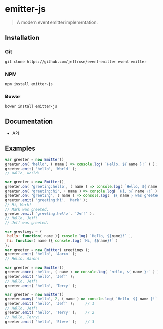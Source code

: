 # emitter-js

> A modern event emitter implementation.

## Installation

### Git

`git clone https://github.com/jeffrose/event-emitter event-emitter`

### NPM

`npm install emitter-js`

### Bower

`bower install emitter-js`

## Documentation

* [API](docs/api.md)

## Examples

```javascript
var greeter = new Emitter();
greeter.on( 'hello', ( name ) => console.log( `Hello, ${ name }!` ) );
greeter.emit( 'hello', 'World' );
// Hello, World!
```

```javascript
var greeter = new Emitter();
greeter.on( 'greeting:hello', ( name ) => console.log( `Hello, ${ name }!` ) );
greeter.on( 'greeting:hi', ( name ) => console.log( `Hi, ${ name }!` ) );
greeter.on( 'greeting', ( name ) => console.log( `${ name } was greeted.` );
greeter.emit( 'greeting:hi', 'Mark' );
// Hi, Mark!
// Mark was greeted.
greeter.emit( 'greeting:hello', 'Jeff' );
// Hello, Jeff!
// Jeff was greeted.
```

```javascript
var greetings = {
 hello: function( name ){ console.log( `Hello, ${name}!` ),
 hi: function( name ){ console.log( `Hi, ${name}!` )
};
var greeter = new Emitter( greetings );
greeter.emit( 'hello', 'Aaron' );
// Hello, Aaron!
```

```javascript
var greeter = new Emitter();
greeter.once( 'hello', ( name ) => console.log( `Hello, ${ name }!` ) );
greeter.emit( 'hello', 'Jeff' );
// Hello, Jeff!
greeter.emit( 'hello', 'Terry' );
```

```javascript
var greeter = new Emitter();
greeter.many( 'hello', 2, ( name ) => console.log( `Hello, ${ name }!` ) );
greeter.emit( 'hello', 'Jeff' );     // 1
// Hello, Jeff!
greeter.emit( 'hello', 'Terry' );    // 2
// Hello, Terry!
greeter.emit( 'hello', 'Steve' );    // 3
```
